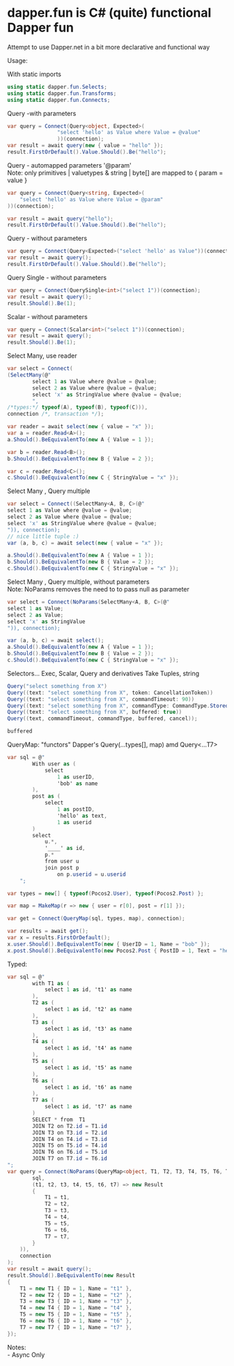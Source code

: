 # dapper.fun is C# (quite) functional Dapper fun

Attempt to use Dapper.net in a bit more declarative and functional way

Usage:  

With static imports

```csharp
using static dapper.fun.Selects;
using static dapper.fun.Transforms;
using static dapper.fun.Connects;
```

Query -with parameters  

```csharp
var query = Connect(Query<object, Expected>(
                "select 'hello' as Value where Value = @value"
                ))(connection);
var result = await query(new { value = "hello" });
result.FirstOrDefault().Value.Should().Be("hello");
```

Query - automapped parameters '@param'  
Note: only primitives | valuetypes & string | byte[] are mapped to { param = value }

```csharp
var query = Connect(Query<string, Expected>(
    "select 'hello' as Value where Value = @param"
))(connection);

var result = await query("hello");
result.FirstOrDefault().Value.Should().Be("hello");
```

Query - without parameters

```csharp
var query = Connect(Query<Expected>("select 'hello' as Value"))(connection);
var result = await query();
result.FirstOrDefault().Value.Should().Be("hello");
```

Query Single - without parameters

```csharp
var query = Connect(QuerySingle<int>("select 1"))(connection);
var result = await query();
result.Should().Be(1);
```

Scalar - without parameters

```csharp
var query = Connect(Scalar<int>("select 1"))(connection);
var result = await query();
result.Should().Be(1);
```

Select Many, use reader

```csharp
var select = Connect(
(SelectMany(@"
        select 1 as Value where @value = @value;
        select 2 as Value where @value = @value;
        select 'x' as StringValue where @value = @value;
        ",
/*types:*/ typeof(A), typeof(B), typeof(C))),
connection /*, transaction */);

var reader = await select(new { value = "x" });
var a = reader.Read<A>();
a.Should().BeEquivalentTo(new A { Value = 1 });

var b = reader.Read<B>();
b.Should().BeEquivalentTo(new B { Value = 2 });

var c = reader.Read<C>();
c.Should().BeEquivalentTo(new C { StringValue = "x" });
```

Select Many , Query multiple

```csharp
var select = Connect((SelectMany<A, B, C>(@"
select 1 as Value where @value = @value;
select 2 as Value where @value = @value;
select 'x' as StringValue where @value = @value;
")), connection);
// nice little tuple :)
var (a, b, c) = await select(new { value = "x" });

a.Should().BeEquivalentTo(new A { Value = 1 });
b.Should().BeEquivalentTo(new B { Value = 2 });
c.Should().BeEquivalentTo(new C { StringValue = "x" });
```

Select Many , Query multiple, without parameters  
Note: NoParams removes the need to to pass null as parameter

```csharp
var select = Connect(NoParams(SelectMany<A, B, C>(@"
select 1 as Value;
select 2 as Value;
select 'x' as StringValue
")), connection);

var (a, b, c) = await select();
a.Should().BeEquivalentTo(new A { Value = 1 });
b.Should().BeEquivalentTo(new B { Value = 2 });
c.Should().BeEquivalentTo(new C { StringValue = "x" });
```

Selectors... Exec, Scalar, Query and derivatives  Take Tuples, string

```csharp
Query("select something from X")
Query((text: "select something from X", token: CancellationToken))
Query((text: "select something from X", commandTimeout: 90))
Query((text: "select something from X", commandType: CommandType.StoredProcedure))
Query((text: "select something from X", buffered: true))
Query((text, commandTimeout, commandType, buffered, cancel));

buffered

```

QueryMap: "functors" Dapper's Query(...types[], map)  amd Query<...T7>

```csharp
var sql = @"
        With user as (
            select  
                1 as userID,
                'bob' as name
        ),
        post as (
            select 
                1 as postID,
                'hello' as text,
                1 as userid
        )
        select 
            u.*, 
            '____' as id,
            p.* 
            from user u 
            join post p 
                on p.userid = u.userid
    ";

var types = new[] { typeof(Pocos2.User), typeof(Pocos2.Post) };

var map = MakeMap(r => new { user = r[0], post = r[1] });

var get = Connect(QueryMap(sql, types, map), connection);

var results = await get();
var x = results.FirstOrDefault();
x.user.Should().BeEquivalentTo(new { UserID = 1, Name = "bob" });
x.post.Should().BeEquivalentTo(new Pocos2.Post { PostID = 1, Text = "hello", UserID = 1 });
```

Typed:

```csharp
var sql = @"
        with T1 as (
            select 1 as id, 't1' as name
        ),
        T2 as (
            select 1 as id, 't2' as name
        ),
        T3 as (
            select 1 as id, 't3' as name
        ),
        T4 as (
            select 1 as id, 't4' as name
        ),
        T5 as (
            select 1 as id, 't5' as name
        ),
        T6 as (
            select 1 as id, 't6' as name
        ),
        T7 as (
            select 1 as id, 't7' as name
        )
        SELECT * from  T1
        JOIN T2 on T2.id = T1.id
        JOIN T3 on T3.id = T2.id
        JOIN T4 on T4.id = T3.id
        JOIN T5 on T5.id = T4.id
        JOIN T6 on T6.id = T5.id
        JOIN T7 on T7.id = T6.id
";
var query = Connect(NoParams(QueryMap<object, T1, T2, T3, T4, T5, T6, T7, Result>(
        sql,
        (t1, t2, t3, t4, t5, t6, t7) => new Result
        {
            T1 = t1,
            T2 = t2,
            T3 = t3,
            T4 = t4,
            T5 = t5,
            T6 = t6,
            T7 = t7,
        }
    )),
    connection
);
var result = await query();
result.Should().BeEquivalentTo(new Result
{
    T1 = new T1 { ID = 1, Name = "t1" },
    T2 = new T2 { ID = 1, Name = "t2" },
    T3 = new T3 { ID = 1, Name = "t3" },
    T4 = new T4 { ID = 1, Name = "t4" },
    T5 = new T5 { ID = 1, Name = "t5" },
    T6 = new T6 { ID = 1, Name = "t6" },
    T7 = new T7 { ID = 1, Name = "t7" },
});
```

Notes:  
    - Async Only  
